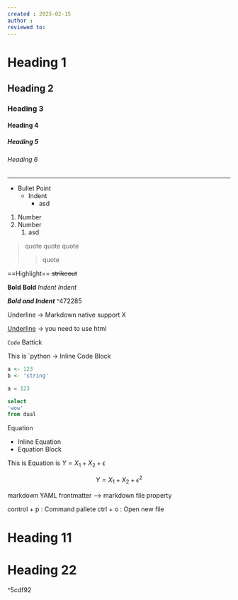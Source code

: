 ```yaml
---
created : 2025-02-15
author :
reviewed to: 
---
```


# Heading 1
## Heading 2
### Heading 3
#### Heading 4
##### Heading 5
###### Heading 6

---

- Bullet Point
	- Indent
		- asd
1. Number
2. Number
	1. asd

>quote
>quote
>quote
>>quote


==Highlight==
~~strikeout~~

**Bold**
__Bold__
*Indent*
_Indent_

***Bold and Indent*** ^472285

Underline -> Markdown native support X

<u>Underline</u> -> you need to use html

`Code` Battick

This is `python -> Inline Code Block

```R
a <- 123
b <- 'string'
```

```python
a = 123
```

```sql
select
'wow'
from dual
```


Equation
- Inline Equation
- Equation Block


This is Equation is $Y = X_1 + X_2 + \epsilon$

$$Y = X_1 + X_2 + \epsilon^2$$

markdown
YAML frontmatter
--> markdown file property

control + p : Command pallete
ctrl + o : Open new file

# Heading 11
# Heading 22

^5cdf92

